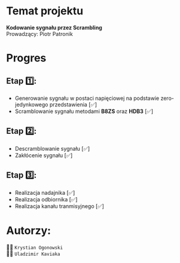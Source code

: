 # Temat projektu 
**Kodowanie sygnału przez Scrambling**  
Prowadzący: Piotr Patronik
# Progres

## Etap 1️⃣:
- Generowanie sygnału w postaci napięciowej na podstawie zero-jedynkowego przedstawienia [✅]
- Scramblowanie sygnału metodami **B8ZS** oraz **HDB3** [✅]
## Etap 2️⃣:
- Descramblowanie sygnału [✅]
- Zakłócenie sygnału [✅]
## Etap 3️⃣:
- Realizacja nadajnika [✅]
- Realizacja odbiornika [✅]
- Realizacja kanału tranmisyjnego [✅]
# Autorzy:
👨‍💼 `Krystian Ogonowski`  
👨‍💼 `Uladzimir Kaviaka`
